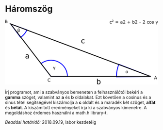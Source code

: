 # Háromszög

![abra](cossin.png)

Írj programot, ami a szabványos bemeneten a felhasználótól bekéri a **gamma** szöget, valamint az **a** és **b** oldalakat. 
Ezt követően a cosinus és a sinus tétel segítségével kiszámolja a **c** oldalt és a maradék két szöget, **alfát** és **bétát**.
A kiszámított eredményeket írja ki a szabványos kimenetre. 
A megoldáshoz érdemes használni a math.h library-t. 

*Beadási határidő:* 2018.09.19, labor kezdetéig
